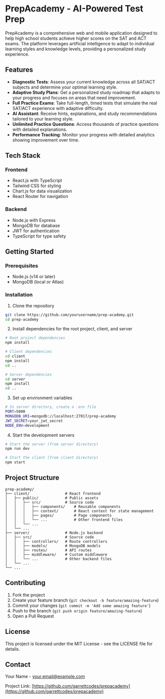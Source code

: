 # PrepAcademy - AI-Powered Test Prep

PrepAcademy is a comprehensive web and mobile application designed to help high school students achieve higher scores on the SAT and ACT exams. The platform leverages artificial intelligence to adapt to individual learning styles and knowledge levels, providing a personalized study experience.

## Features

- **Diagnostic Tests**: Assess your current knowledge across all SAT/ACT subjects and determine your optimal learning style.
- **Adaptive Study Plans**: Get a personalized study roadmap that adapts to your progress and focuses on areas that need improvement.
- **Full Practice Exams**: Take full-length, timed tests that simulate the real SAT/ACT experience with adaptive difficulty.
- **AI Assistant**: Receive hints, explanations, and study recommendations tailored to your learning style.
- **Unlimited Practice Questions**: Access thousands of practice questions with detailed explanations.
- **Performance Tracking**: Monitor your progress with detailed analytics showing improvement over time.

## Tech Stack

### Frontend
- React.js with TypeScript
- Tailwind CSS for styling
- Chart.js for data visualization
- React Router for navigation

### Backend
- Node.js with Express
- MongoDB for database
- JWT for authentication
- TypeScript for type safety

## Getting Started

### Prerequisites
- Node.js (v14 or later)
- MongoDB (local or Atlas)

### Installation

1. Clone the repository
```bash
git clone https://github.com/yourusername/prep-academy.git
cd prep-academy
```

2. Install dependencies for the root project, client, and server
```bash
# Root project dependencies
npm install

# Client dependencies
cd client
npm install
cd ..

# Server dependencies
cd server
npm install
cd ..
```

3. Set up environment variables
```bash
# In server directory, create a .env file
PORT=5000
MONGODB_URI=mongodb://localhost:27017/prep-academy
JWT_SECRET=your_jwt_secret
NODE_ENV=development
```

4. Start the development servers
```bash
# Start the server (from server directory)
npm run dev

# Start the client (from client directory)
npm start
```

## Project Structure

```
prep-academy/
├── client/                # React frontend
│   ├── public/            # Public assets
│   │   ├── src/           # Source code
│   │   │   ├── components/    # Reusable components
│   │   │   ├── context/       # React context for state management
│   │   │   ├── pages/         # Page components
│   │   │   └── ...            # Other frontend files
│   │   └── ...
│   └── ...
├── server/                # Node.js backend
│   ├── src/               # Source code
│   │   ├── controllers/   # Route controllers
│   │   ├── models/        # MongoDB models
│   │   ├── routes/        # API routes
│   │   ├── middleware/    # Custom middleware
│   │   └── ...            # Other backend files
│   └── ...
└── ...
```

## Contributing

1. Fork the project
2. Create your feature branch (`git checkout -b feature/amazing-feature`)
3. Commit your changes (`git commit -m 'Add some amazing feature'`)
4. Push to the branch (`git push origin feature/amazing-feature`)
5. Open a Pull Request

## License

This project is licensed under the MIT License - see the LICENSE file for details.

## Contact

Your Name - your.email@example.com

Project Link: [https://github.com/garrettcodes/prepacademy](https://github.com/garrettcodes/prepacademy) 

